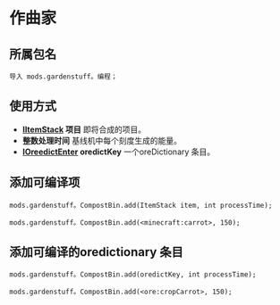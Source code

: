 # 作曲家
## 所属包名
`导入 mods.gardenstuff。编程；`

## 使用方式
- **[IItemStack](/Vanilla/Liquids/IItemStack/) 项目** 即将合成的项目。
- **整数处理时间** 基线机中每个刻度生成的能量。
- **[IOreedictEnter](/Vanilla/OreDict/IOreDictEntry) oredictKey** 一个oreDictionary 条目。

## 添加可编译项
```zenscript
mods.gardenstuff。CompostBin.add(ItemStack item, int processTime);

mods.gardenstuff。CompostBin.add(<minecraft:carrot>, 150);
```

## 添加可编译的oredictionary 条目
```zenscript
mods.gardenstuff。CompostBin.add(oredictKey, int processTime);

mods.gardenstuff。CompostBin.add(<ore:cropCarrot>, 150);
```
